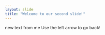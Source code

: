 ```yaml
---
layout: slide
title: "Welcome to our second slide!"
---
```

new text from me
Use the left arrow to go back!
